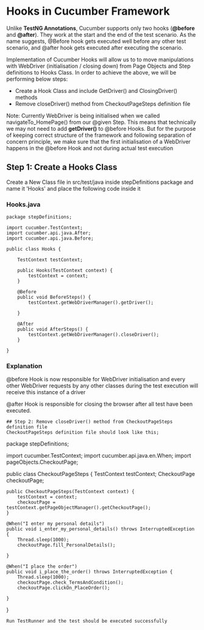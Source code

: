 # Hooks in Cucumber Framework
Unlike **TestNG Annotations**, Cucumber supports only two hooks (**@before** and  **@after**).
They work at the start and the end of the test scenario. As the name suggests, @Before hook gets executed well before
any other test scenario, and @after hook gets executed after executing the scenario.

Implementation of Cucumber Hooks will allow us to to move manipulations with WebDriver (initialisation / closing down)
from Page Objects and Step definitions to Hooks Class.
In order to achieve the above, we will be performing below steps:

- Create a Hook Class and include GetDriver() and ClosingDriver() methods
- Remove closeDriver() method from CheckoutPageSteps definition file

Note: Currently WebDriver is being initialised when we called navigateTo_HomePage() from our @given Step. This means that technically we may not need to add
**getDriver()** to @before Hooks. But for the purpose of keeping correct structure of the framework and following separation of concern principle, we make sure that
the first initialisation of a WebDriver happens in the @before Hook and not during actual test execution


## Step 1: Create a Hooks Class
Create a New Class file in src/test/java inside stepDefinitions package and name it 'Hooks' and place the following code inside it
### Hooks.java
```
package stepDefinitions;

import cucumber.TestContext;
import cucumber.api.java.After;
import cucumber.api.java.Before;

public class Hooks {

    TestContext testContext;

    public Hooks(TestContext context) {
        testContext = context;
    }

    @Before
    public void BeforeSteps() {
        testContext.getWebDriverManager().getDriver();

    }

    @After
    public void AfterSteps() {
        testContext.getWebDriverManager().closeDriver();
    }

}
```
### Explanation
@before Hook is now responsible for WebDriver initialisation and every other WebDriver requests by any other
classes during the test execution will receive this instance of a driver

@after Hook is responsible for closing the browser after all test have been executed.

```
## Step 2: Remove closeDriver() method from CheckoutPageSteps definition file
CheckoutPageSteps definition file should look like this;
```
package stepDefinitions;

import cucumber.TestContext;
import cucumber.api.java.en.When;
import pageObjects.CheckoutPage;

public class CheckoutPageSteps {
    TestContext testContext;
    CheckoutPage checkoutPage;

    public CheckoutPageSteps(TestContext context) {
        testContext = context;
        checkoutPage = testContext.getPageObjectManager().getCheckoutPage();
    }

    @When("I enter my personal details")
    public void i_enter_my_personal_details() throws InterruptedException {
        Thread.sleep(1000);
        checkoutPage.fill_PersonalDetails();

    }

    @When("I place the order")
    public void i_place_the_order() throws InterruptedException {
        Thread.sleep(1000);
        checkoutPage.check_TermsAndCondition();
        checkoutPage.clickOn_PlaceOrder();

    }
}
```
Run TestRunner and the test should be executed successfully

